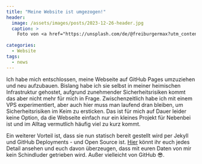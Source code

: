 ```yaml
---
title: "Meine Website ist umgezogen!"
header:
  image: /assets/images/posts/2023-12-26-header.jpg
  caption: >
    Foto von <a href="https://unsplash.com/de/@freiburgermax?utm_content=creditCopyText&utm_medium=referral&utm_source=unsplash">Max Langelott</a> auf <a href="https://unsplash.com/de/fotos/silhouette-von-kranwagen-d3_cFMe97Ec?utm_content=creditCopyText&utm_medium=referral&utm_source=unsplash">Unsplash</a>
  
categories:
  - Website
tags:
  - news
---
```


Ich habe mich entschlossen, meine Webseite auf GitHub Pages umzuziehen und neu aufzubauen. Bislang habe ich sie selbst in meiner heimischen Infrastruktur gehostet, aufgrund zunehmender Sicherheitsrisiken kommt das aber nicht mehr für mich in Frage. Zwischenzeitlich habe ich mit einem VPS experimentiert, aber auch hier muss man laufend dran bleiben, um Sicherheitsrisiken im Keim zu ersticken. Das ist für mich auf Dauer leider keine Option, da die Webseite einfach nur ein kleines Projekt für Nebenbei ist und im Alltag vermutlich häufig viel zu kurz kommt.

Ein weiterer Vorteil ist, dass sie nun statisch bereit gestellt wird per Jekyll und GitHub Deployments - und Open Source ist. [Hier](https://github.com/tb1337/tb1337.github.io) könnt ihr euch jedes Detail ansehen und euch davon überzeugen, dass mit euren Daten von mir kein Schindluder getrieben wird. Außer vielleicht von GitHub :sunglasses:.